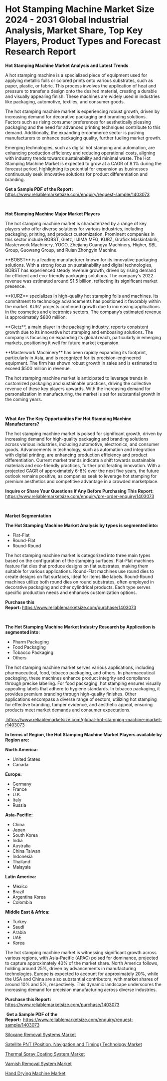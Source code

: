 <p><h1>Hot Stamping Machine Market Size 2024 - 2031 Global Industrial Analysis, Market Share, Top Key Players, Product Types and Forecast Research Report</h1></p><p><strong>Hot Stamping Machine Market Analysis and Latest Trends</strong></p>
<p><p>A hot stamping machine is a specialized piece of equipment used for applying metallic foils or colored prints onto various substrates, such as paper, plastic, or fabric. This process involves the application of heat and pressure to transfer a design onto the desired material, creating a durable and visually appealing finish. These machines are widely used in industries like packaging, automotive, textiles, and consumer goods.</p><p>The hot stamping machine market is experiencing robust growth, driven by increasing demand for decorative packaging and branding solutions. Factors such as rising consumer preferences for aesthetically pleasing packaging and the need for advanced printing techniques contribute to this demand. Additionally, the expanding e-commerce sector is pushing manufacturers to enhance packaging quality, further fueling market growth. </p><p>Emerging technologies, such as digital hot stamping and automation, are enhancing production efficiency and reducing operational costs, aligning with industry trends towards sustainability and minimal waste. The Hot Stamping Machine Market is expected to grow at a CAGR of 8.1% during the forecast period, highlighting its potential for expansion as businesses continuously seek innovative solutions for product differentiation and branding.</p></p>
<p><strong>Get a Sample PDF of the Report:&nbsp;</strong> <a href="https://www.reliablemarketsize.com/enquiry/request-sample/1403073?utm_campaign=1550&utm_medium=2&utm_source=Github&utm_content=ia&utm_term=23102024&utm_id=hot-stamping-machine">https://www.reliablemarketsize.com/enquiry/request-sample/1403073</a></p>
<p>&nbsp;</p>
<p><strong>Hot Stamping Machine Major Market Players</strong></p>
<p><p>The hot stamping machine market is characterized by a range of key players who offer diverse solutions for various industries, including packaging, printing, and product customization. Prominent companies in this sector include BOBST, Gietz, IIJIMA MFG, KURZ, Grafisk Maskinfabrik, Masterwork Machinery, YOCO, Zhejiang Guangya Machinery, Higher, SBL Group, Guowang Group, and Ruian Zhongyin Machine.</p><p>**BOBST** is a leading manufacturer known for its innovative packaging solutions. With a strong focus on sustainability and digital technologies, BOBST has experienced steady revenue growth, driven by rising demand for efficient and eco-friendly packaging solutions. The company's 2022 revenue was estimated around $1.5 billion, reflecting its significant market presence.</p><p>**KURZ** specializes in high-quality hot stamping foils and machines. Its commitment to technology advancements has positioned it favorably within the market. KURZ projects continued growth due to increasing applications in the cosmetics and electronics sectors. The company’s estimated revenue is approximately $800 million.</p><p>**Gietz**, a main player in the packaging industry, reports consistent growth due to its innovative hot stamping and embossing solutions. The company is focusing on expanding its global reach, particularly in emerging markets, positioning it well for future market expansion.</p><p>**Masterwork Machinery** has been rapidly expanding its footprint, particularly in Asia, and is recognized for its precision-engineered equipment. The firm has shown robust growth in sales and is estimated to exceed $500 million in revenue.</p><p>The hot stamping machine market is anticipated to leverage trends in customized packaging and sustainable practices, driving the collective revenue of these key players upwards. With the increasing demand for personalization in manufacturing, the market is set for substantial growth in the coming years.</p></p>
<p>&nbsp;</p>
<p><strong>What Are The Key Opportunities For Hot Stamping Machine Manufacturers?</strong></p>
<p><p>The hot stamping machine market is poised for significant growth, driven by increasing demand for high-quality packaging and branding solutions across various industries, including automotive, electronics, and consumer goods. Advancements in technology, such as automation and integration with digital printing, are enhancing production efficiency and product differentiation. Current market trends indicate a shift towards sustainable materials and eco-friendly practices, further proliferating innovation. With a projected CAGR of approximately 6-8% over the next five years, the future outlook remains positive, as companies seek to leverage hot stamping for premium aesthetics and competitive advantage in a crowded marketplace.</p></p>
<p><strong>Inquire or Share Your Questions If Any Before Purchasing This Report:</strong> <a href="https://www.reliablemarketsize.com/enquiry/pre-order-enquiry/1403073?utm_campaign=1550&utm_medium=2&utm_source=Github&utm_content=ia&utm_term=23102024&utm_id=hot-stamping-machine">https://www.reliablemarketsize.com/enquiry/pre-order-enquiry/1403073</a></p>
<p>&nbsp;</p>
<p><strong>Market Segmentation</strong></p>
<p><strong>The Hot Stamping Machine Market Analysis by types is segmented into:</strong></p>
<p><ul><li>Flat-Flat</li><li>Round-Flat</li><li>Round-Round</li></ul></p>
<p><p>The hot stamping machine market is categorized into three main types based on the configuration of the stamping surfaces. Flat-Flat machines feature flat dies that produce designs on flat substrates, making them suitable for various applications. Round-Flat machines use round dies to create designs on flat surfaces, ideal for items like labels. Round-Round machines utilize both round dies on round substrates, often employed in decorative packaging and other cylindrical products. Each type serves specific production needs and enhances customization options.</p></p>
<p><strong>Purchase this Report:&nbsp;</strong><a href="https://www.reliablemarketsize.com/purchase/1403073?utm_campaign=1550&utm_medium=2&utm_source=Github&utm_content=ia&utm_term=23102024&utm_id=hot-stamping-machine">https://www.reliablemarketsize.com/purchase/1403073</a></p>
<p>&nbsp;</p>
<p><strong>The Hot Stamping Machine Market Industry Research by Application is segmented into:</strong></p>
<p><ul><li>Pharm Packaging</li><li>Food Packaging</li><li>Tobacco Packaging</li><li>Others</li></ul></p>
<p><p>The hot stamping machine market serves various applications, including pharmaceutical, food, tobacco packaging, and others. In pharmaceutical packaging, these machines enhance product integrity and compliance through precise labeling. For food packaging, hot stamping ensures visually appealing labels that adhere to hygiene standards. In tobacco packaging, it provides premium branding through high-quality finishes. Other applications encompass a diverse range of sectors, utilizing hot stamping for effective branding, tamper evidence, and aesthetic appeal, ensuring products meet market demands and consumer expectations.</p></p>
<p><a href="https://www.reliablemarketsize.com/global-hot-stamping-machine-market-r1403073?utm_campaign=1550&utm_medium=2&utm_source=Github&utm_content=ia&utm_term=23102024&utm_id=hot-stamping-machine">&nbsp;https://www.reliablemarketsize.com/global-hot-stamping-machine-market-r1403073</a></p>
<p><strong>In terms of Region, the Hot Stamping Machine Market Players available by Region are:</strong></p>
<p>
    <p> <strong> North America: </strong>
        <ul>
            <li>United States</li>
            <li>Canada</li>
        </ul>
        </p> 
    <p> <strong> Europe: </strong>
        <ul>
            <li>Germany</li>
            <li>France</li>
            <li>U.K.</li>
            <li>Italy</li>
            <li>Russia</li>
        </ul>
        </p> 
    <p> <strong> Asia-Pacific: </strong>
        <ul>
            <li>China</li>
            <li>Japan</li>
            <li>South Korea</li>
            <li>India</li>
            <li>Australia</li>
            <li>China Taiwan</li>
            <li>Indonesia</li>
            <li>Thailand</li>
            <li>Malaysia</li>
        </ul>
        </p> 
    <p> <strong> Latin America: </strong>
        <ul>
            <li>Mexico</li>
            <li>Brazil</li>
            <li>Argentina Korea</li>
            <li>Colombia</li>
        </ul>
        </p> 
    <p> <strong> Middle East & Africa: </strong>
        <ul>
            <li>Turkey</li>
            <li>Saudi</li>
            <li>Arabia</li>
            <li>UAE</li>
            <li>Korea</li>
        </ul>
    </p>
    </p>
<p><p>The hot stamping machine market is witnessing significant growth across various regions, with Asia-Pacific (APAC) poised for dominance, projected to capture approximately 40% of the market share. North America follows, holding around 25%, driven by advancements in manufacturing technologies. Europe is expected to account for approximately 20%, while the USA and China are also substantial contributors, with market shares of around 10% and 5%, respectively. This dynamic landscape underscores the increasing demand for precision manufacturing across diverse industries.</p></p>
<p><strong>Purchase this Report: </strong><a href="https://www.reliablemarketsize.com/purchase/1403073?utm_campaign=1550&utm_medium=2&utm_source=Github&utm_content=ia&utm_term=23102024&utm_id=hot-stamping-machine">https://www.reliablemarketsize.com/purchase/1403073</a></p>
<p>&nbsp;<strong>Get a Sample PDF of the Report:&nbsp;&nbsp;</strong><a href="https://www.reliablemarketsize.com/enquiry/request-sample/1403073?utm_campaign=1550&utm_medium=2&utm_source=Github&utm_content=ia&utm_term=23102024&utm_id=hot-stamping-machine">https://www.reliablemarketsize.com/enquiry/request-sample/1403073</a></p>
<p><strong></strong></p>
<p><p><a href="https://issuu.com/reportprime-2/docs/siloxane-removal-systems-market-siz_97b55fdcddb137?utm_campaign=1550&utm_medium=2&utm_source=Github&utm_content=ia&utm_term=23102024&utm_id=hot-stamping-machine">Siloxane Removal Systems Market</a></p><p><a href="https://www.linkedin.com/pulse/global-satellite-pnt-position-navigation-timing-technology-vwh4e?utm_campaign=1550&utm_medium=2&utm_source=Github&utm_content=ia&utm_term=23102024&utm_id=hot-stamping-machine">Satellite PNT (Position, Navigation and Timing) Technology Market</a></p><p><a href="https://github.com/ChiragRp1/Market-Research-Report-List-6/blob/main/thermal-spray-coating-system-market.md?utm_campaign=1550&utm_medium=2&utm_source=Github&utm_content=ia&utm_term=23102024&utm_id=hot-stamping-machine">Thermal Spray Coating System Market</a></p><p><a href="https://issuu.com/reportprime-2/docs/varnish-removal-system-market-size-_c0b57b60f266b2?utm_campaign=1550&utm_medium=2&utm_source=Github&utm_content=ia&utm_term=23102024&utm_id=hot-stamping-machine">Varnish Removal System Market</a></p><p><a href="https://github.com/princecrrt6i/Market-Research-Report-List-1/blob/main/hand-drying-machine-market.md?utm_campaign=1550&utm_medium=2&utm_source=Github&utm_content=ia&utm_term=23102024&utm_id=hot-stamping-machine">Hand Drying Machine Market</a></p></p>